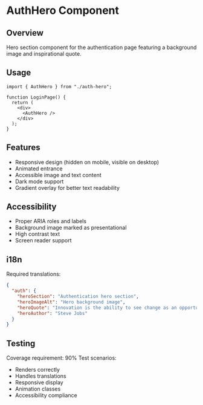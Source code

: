 
# AuthHero Component

## Overview
Hero section component for the authentication page featuring a background image and inspirational quote.

## Usage
```tsx
import { AuthHero } from "./auth-hero";

function LoginPage() {
  return (
    <div>
      <AuthHero />
    </div>
  );
}
```

## Features
- Responsive design (hidden on mobile, visible on desktop)
- Animated entrance
- Accessible image and text content
- Dark mode support
- Gradient overlay for better text readability

## Accessibility
- Proper ARIA roles and labels
- Background image marked as presentational
- High contrast text
- Screen reader support

## i18n
Required translations:
```json
{
  "auth": {
    "heroSection": "Authentication hero section",
    "heroImageAlt": "Hero background image",
    "heroQuote": "Innovation is the ability to see change as an opportunity - not a threat",
    "heroAuthor": "Steve Jobs"
  }
}
```

## Testing
Coverage requirement: 90%
Test scenarios:
- Renders correctly
- Handles translations
- Responsive display
- Animation classes
- Accessibility compliance
